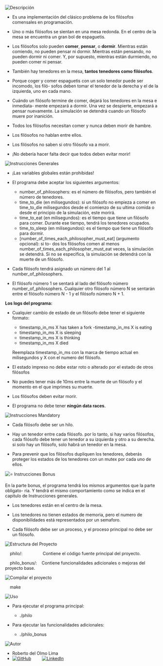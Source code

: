 ![Descripción](https://img.shields.io/badge/Descripción-blue?style=for-the-badge)

- Es una implementación del clásico problema de los filósofos comensales en programación.

- Uno o más filósofos se sientan en una mesa redonda.
   En el centro de la mesa se encuentra un gran bol de espaguetis.
   
-  Los filósofos solo pueden **comer**, **pensar**, o **dormir**.
Mientras están comiendo, no pueden pensar ni dormir.
Mientras están pensando, no pueden dormir ni comer.
Y, por supuesto, mientras están durmiendo, no pueden comer ni pensar.
   
-  También hay tenedores en la mesa, **tantos tenedores como filósofos**.

-  Porque coger y comer espaguetis con un solo tenedor puede ser incomodo, los filó-
sofos deben tomar el tenedor de la derecha y el de la izquierda, uno en cada mano.
   
-  Cuándo un filósofo termine de comer, dejará los tenedores en la mesa e inmediata-
mente empezará a dormir. Una vez se despierte, empezará a pensar nuevamente.
La simulación se detendrá cuando un filósofo muere por inanición.
   
-  Todos los filósofos necesitan comer y nunca deben morir de hambre.

-  Los filósofos no hablan entre ellos.

-  Los filósofos no saben si otro filósofo va a morir.

-  ¡No debería hacer falta decir que todos deben evitar morir!

![Instrucciones Generales](https://img.shields.io/badge/Instrucciones%20Generales-green?style=for-the-badge&logo=readthedocs)

-	¡Las variables globales están prohibidas!

-	El programa debe aceptar los siguientes argumentos:
  
	- number_of_philosophers: es el número de filósofos, pero también el número de tenedores.
 	- time_to_die (en milisegundos): si un filósofo no empieza a comer en time_to_die
milisegundos desde el comienzo de su ultima comida o desde el principio de la
simulación, este morirá.
 	- time_to_eat (en milisegundos): es el tiempo que tiene un filósofo para comer.
Durante ese tiempo, tendrá los tenedores ocupados.
 	- time_to_sleep (en milisegundos): es el tiempo que tiene un filósofo para
dormir.
    - [number_of_times_each_philosopher_must_eat] (argumento opcional): si to-
dos los filósofos comen al menos number_of_times_each_philosopher_must_eat
veces, la simulación se detendrá. Si no se especifica, la simulación se detendrá
con la muerte de un filósofo.

- Cada filósofo tendrá asignado un número del 1 al number_of_philosophers.
- El filósofo número 1 se sentará al lado del filósofo número number_of_philosophers.
Cualquier otro filósofo número N se sentarán entre el filósofo número N - 1 y el filósofo
número N + 1.

**Los logs del programa:**

- Cualquier cambio de estado de un filósofo debe tener el siguiente formato:
	- timestamp_in_ms X has taken a fork
	-timestamp_in_ms X is eating
	- timestamp_in_ms X is sleeping
	- timestamp_in_ms X is thinking
	- timestamp_in_ms X died
   
	Reemplaza timestamp_in_ms con la marca de tiempo actual en milisegundos
	y X con el numero del filósofo.

- El estado impreso no debe estar roto o alterado por el estado de otros filósofos
  
- No puedes tener más de 10ms entre la muerte de un filósofo y el momento en el que
imprimes su muerte.

- Los filósofos deben evitar morir.
  
- El programa no debe tener **ningún data races.**

![Instrucciones Mandatory](https://img.shields.io/badge/Instrucciones%20Mandatory-green?style=for-the-badge&logo=bookstack)

- Cada filósofo debe ser un hilo.
  
- Hay un tenedor entre cada filósofo. por lo tanto, si hay varios filósofos, cada filósofo
debe tener un tenedor a su izquierda y otro a su derecha. si solo hay un filósofo,
solo habrá un tenedor en la mesa.

- Para prevenir que los filósofos dupliquen los tenedores, deberás proteger los estados
de los tenedores con un mutex por cada uno de ellos.

![⭐ Instrucciones Bonus](https://img.shields.io/badge/⭐%20Instrucciones%20Bonus-green?style=for-the-badge)

En la parte bonus, el programa tendrá los mismos argumentos que la parte obligato-
ria. Y tendrá el mismo comportamiento como se indica en el capitulo de Instrucciones
generales.

- Los tenedores están en el centro de la mesa.

- Los tenedores no tienen estados de memoria, pero el numero de disponibilidades
está representados por un semaforo.

- Cada filósofo debe ser un proceso, y el proceso principal no debe ser un filósofo.

![Estructura del Proyecto](https://img.shields.io/badge/Estructura%20del%20Proyecto-blue?style=for-the-badge)

&nbsp;&nbsp;&nbsp;&nbsp;philo/:&nbsp;&nbsp;&nbsp;&nbsp;&nbsp;&nbsp;&nbsp;&nbsp;&nbsp;&nbsp;&nbsp;&nbsp;&nbsp;&nbsp;&nbsp;&nbsp;&nbsp;Contiene el código fuente principal del proyecto.
    
&nbsp;&nbsp;&nbsp;&nbsp;philo_bonus/:&nbsp;&nbsp;&nbsp;&nbsp;Contiene funcionalidades adicionales o mejoras del proyecto base.


![Compilar el proyecto](https://img.shields.io/badge/Compilar%20el%20proyecto-blue?style=for-the-badge)


&nbsp;&nbsp;&nbsp;&nbsp;make

![Uso](https://img.shields.io/badge/Uso-blue?style=for-the-badge)

- Para ejecutar el programa principal:

  - ./philo

- Para ejecutar las funcionalidades adicionales:
  
  - ./philo_bonus

![Autor](https://img.shields.io/badge/Autor-red?style=for-the-badge)

- Roberto del Olmo Lima
- [![GitHub](https://img.shields.io/badge/GitHub-Profile-informational?style=for-the-badge&logo=github&logoColor=white&color=181717)](https://github.com/legrol)
 &nbsp;&nbsp;&nbsp;&nbsp;&nbsp;&nbsp;&nbsp;&nbsp;[![LinkedIn](https://img.shields.io/badge/LinkedIn-0077B5?style=for-the-badge&logo=linkedin&logoColor=white)](https://www.linkedin.com/in/roberto-del-olmo-731746245)
